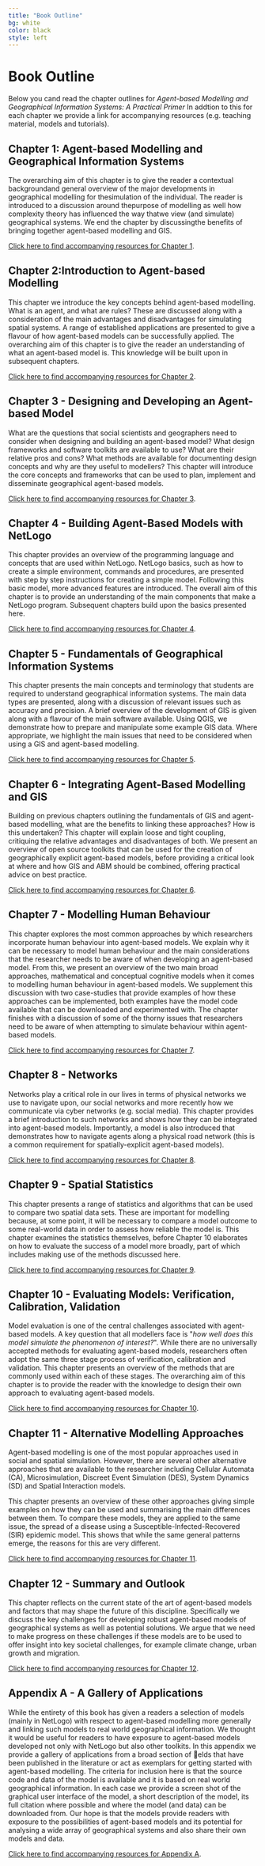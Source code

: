 ```yaml
---
title: "Book Outline"
bg: white
color: black
style: left
---
```


# Book Outline

Below you cand read the chapter outlines for *Agent-based Modelling and Geographical Information Systems: A Practical Primer* In addtion to this for each chapter we provide a link for accompanying resources (e.g. teaching material, models and tutorials).   

## Chapter 1: Agent-based Modelling and Geographical Information Systems

The overarching aim of this chapter is to give the reader a contextual backgroundand general overview of the major developments in geographical modelling for thesimulation of the individual. The reader is introduced to a discussion around thepurpose of modelling as well how complexity theory has influenced the way thatwe view (and simulate) geographical systems. We end the chapter by discussingthe benefits of bringing together agent-based modelling and GIS.

[Click here to find accompanying resources for Chapter 1](https://github.com/abmgis/abmgis/tree/master/Chapter01-ABMGIS).

## Chapter 2:Introduction to Agent-based Modelling

This chapter we introduce the key concepts behind agent-based modelling. What is an agent, and what are rules? These are discussed along with a consideration of the main advantages and disadvantages for simulating spatial systems. A range of established applications are presented to give a flavour of how agent-based models can be successfully applied. The overarching aim of this chapter is to give the reader an understanding of what an agent-based model is. This knowledge will be built upon in subsequent chapters.
 
[Click here to find accompanying resources for Chapter 2](https://github.com/abmgis/abmgis/tree/master/Chapter02-IntroToABM).

## Chapter 3 - Designing and Developing an Agent-based Model

What are the questions that social scientists and geographers need to consider when designing and building an agent-based model? What design frameworks and software toolkits are available to use? What are their relative pros and cons? What methods are available for documenting design concepts and why are they useful to modellers? This chapter will introduce the core concepts and frameworks that can be used to plan, implement and disseminate geographical agent-based models.

[Click here to find accompanying resources for Chapter 3](https://github.com/abmgis/abmgis/tree/master/Chapter03-DevelopingABM).

## Chapter 4 - Building Agent-Based Models with NetLogo

This chapter provides an overview of the programming language and concepts that are used within NetLogo. NetLogo basics, such as how to create a simple environment, commands and procedures, are presented with step by step instructions for creating a simple model. Following this basic model, more advanced features are introduced. The overall aim of this chapter is to provide an understanding of the main components that make a NetLogo program. Subsequent chapters build upon the basics presented here.

[Click here to find accompanying resources for Chapter 4](https://github.com/abmgis/abmgis/tree/master/Chapter04-NetLogo).

## Chapter 5 - Fundamentals of Geographical Information Systems

This chapter presents the main concepts and terminology that students are required to understand geographical information systems. The main data types are presented, along with a discussion of relevant issues such as accuracy and precision. A brief overview of the development of GIS is given along with a flavour of the main software available. Using QGIS, we demonstrate how to prepare and manipulate some example GIS data. Where appropriate, we highlight the main issues that need to be considered when using a GIS and agent-based modelling.

[Click here to find accompanying resources for Chapter 5](https://github.com/abmgis/abmgis/tree/master/Chapter05-GIS).

## Chapter 6 - Integrating Agent-Based Modelling and GIS

Building on previous chapters outlining the fundamentals of GIS and agent-based modelling, what are the benefits to linking these approaches? How is this undertaken? This chapter will explain loose and tight coupling, critiquing the relative advantages and disadvantages of both. We present an overview of open source toolkits that can be used for the creation of geographically explicit agent-based models, before providing a critical look at where and how GIS and ABM should be combined, offering practical advice on best practice.

[Click here to find accompanying resources for Chapter 6](https://github.com/abmgis/abmgis/tree/master/Chapter06-IntegratingABMandGIS).

## Chapter 7 - Modelling Human Behaviour

This chapter explores the most common approaches by which researchers incorporate human behaviour into agent-based models. We explain why it can be necessary to model human behaviour and the main considerations that the researcher needs to be aware of when developing an agent-based model. From this, we present an overview of the two main broad approaches, mathematical and conceptual cognitive models when it comes to modelling human behaviour in agent-based models. We supplement this discussion with two case-studies that provide examples of how these approaches can be implemented, both examples have the model code available that can be downloaded and experimented with. The chapter finishes with a discussion of some of the thorny issues that researchers need to be aware of when attempting to simulate behaviour within agent-based models.

[Click here to find accompanying resources for Chapter 7](https://github.com/abmgis/abmgis/tree/master/Chapter07-ModellingHumanBehaviour).

## Chapter 8 - Networks

Networks play a critical role in our lives in terms of physical networks we use to navigate upon, our social networks and more recently how we communicate via cyber networks (e.g. social media). This chapter provides a brief introduction to such networks and shows how they can be integrated into agent-based models. Importantly, a model is also introduced that demonstrates how to navigate agents along a physical road network (this is a common requirement for spatially-explicit agent-based models).

[Click here to find accompanying resources for Chapter 8](https://github.com/abmgis/abmgis/tree/master/Chapter08-Networks).

## Chapter 9 - Spatial Statistics

This chapter presents a range of statistics and algorithms that can be used to compare two spatial data sets. These are important for modelling because, at some point, it will be necessary to compare a model outcome to some real-world data in order to assess how reliable the model is. This chapter examines the statistics themselves, before Chapter 10 elaborates on how to evaluate the success of a model more broadly, part of which includes making use of the methods discussed here.

[Click here to find accompanying resources for Chapter 9](https://github.com/abmgis/abmgis/tree/master/Chapter09-SpatialStatistics).

## Chapter 10 - Evaluating Models: Verification, Calibration, Validation

Model evaluation is one of the central challenges associated with agent-based models. A key question that all modellers face is "*how well does this model simulate the phenomenon of interest?*". While there are no universally accepted methods for evaluating agent-based models, researchers often adopt the same three stage process of verification, calibration and validation. This chapter presents an overview of the methods that are commonly used within each of these stages. The overarching aim of this chapter is to provide the reader with the knowledge to design their own approach to evaluating agent-based models.

[Click here to find accompanying resources for Chapter 10](https://github.com/abmgis/abmgis/tree/master/Chapter10-EvaluatingModels).

## Chapter 11 - Alternative Modelling Approaches

Agent-based modelling is one of the most popular approaches used in social and spatial simulation. However, there are several other alternative approaches that are available to the researcher including Cellular Automata (CA), Microsimulation, Discreet Event Simulation (DES), System Dynamics (SD) and Spatial Interaction models.

This chapter presents an overview of these other approaches giving simple examples on how they can be used and summarising the main differences between them. To compare these models, they are applied to the same issue, the spread of a disease using a Susceptible-Infected-Recovered (SIR) epidemic model. This shows that while the same general patterns emerge, the reasons for this are very different.

[Click here to find accompanying resources for Chapter 11](https://github.com/abmgis/abmgis/tree/master/Chapter11-AlternativeModellingApproaches).

## Chapter 12 - Summary and Outlook

This chapter reflects on the current state of the art of agent-based models and factors that may shape the future of this discipline. Specifically we discuss the key challenges for developing robust agent-based models of geographical systems as well as potential solutions. We argue that we need to make progress on these challenges if these models are to be used to offer insight into key societal challenges, for example climate change, urban growth and migration.

[Click here to find accompanying resources for Chapter 12](https://github.com/abmgis/abmgis/tree/master/Chapter12-SummaryAndOutlook).

## Appendix A - A Gallery of Applications

While the entirety of this book has given a readers a selection of models (mainly in NetLogo) with respect to agent-based modelling more generally and linking such models to real world geographical information. We thought it would be useful for readers to have exposure to agent-based models developed not only with NetLogo but also other toolkits. In this appendix we provide a gallery of applications from a broad section of elds that have been published in the literature or act as exemplars for getting started with agent-based modelling. The criteria for inclusion here is that the source code and data of the model is available and it is based on real world geographical information. In each case we provide a screen shot of the graphical user interface of the model, a short description of the model, its full citation where possible and where the model (and data) can be downloaded from. Our hope is that the models provide readers with exposure to the possibilities of agent-based models and its potential for analysing a wide array of geographical systems and also share their own models and data.

[Click here to find accompanying resources for Appendix A](https://github.com/abmgis/abmgis/tree/master/AppendixA).

